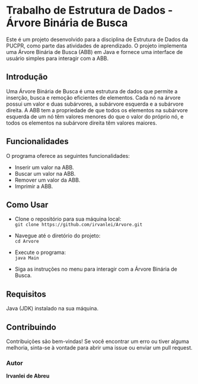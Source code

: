 # Trabalho de Estrutura de Dados - Árvore Binária de Busca
Este é um projeto desenvolvido para a disciplina de Estrutura de Dados da PUCPR, como parte das atividades de aprendizado. O projeto implementa uma Árvore Binária de Busca (ABB) em Java e fornece uma interface de usuário simples para interagir com a ABB.

## Introdução
Uma Árvore Binária de Busca é uma estrutura de dados que permite a inserção, busca e remoção eficientes de elementos. Cada nó na árvore possui um valor e duas subárvores, a subárvore esquerda e a subárvore direita. A ABB tem a propriedade de que todos os elementos na subárvore esquerda de um nó têm valores menores do que o valor do próprio nó, e todos os elementos na subárvore direita têm valores maiores.

## Funcionalidades
O programa oferece as seguintes funcionalidades:

- Inserir um valor na ABB.
- Buscar um valor na ABB.
- Remover um valor da ABB.
- Imprimir a ABB.
## Como Usar
- Clone o repositório para sua máquina local:  
`git clone https://github.com/irvanlei/Arvore.git`
- Navegue até o diretório do projeto:  
`cd Arvore`

- Execute o programa:  
`java Main`
- Siga as instruções no menu para interagir com a Árvore Binária de Busca.

## Requisitos
Java (JDK) instalado na sua máquina.
## Contribuindo
Contribuições são bem-vindas! Se você encontrar um erro ou tiver alguma melhoria, sinta-se à vontade para abrir uma issue ou enviar um pull request.

### Autor
**Irvanlei de Abreu**
